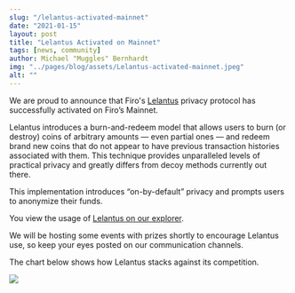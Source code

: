 ```yaml
---
slug: "/lelantus-activated-mainnet"
date: "2021-01-15"
layout: post
title: "Lelantus Activated on Mainnet"
tags: [news, community]
author: Michael "Muggles" Bernhardt
img: "../pages/blog/assets/Lelantus-activated-mainnet.jpeg"
alt: ""
---
```


We are proud to announce that Firo's [Lelantus](https://firo.org/2019/04/14/lelantus-firo.html) privacy protocol has successfully activated on Firo’s Mainnet.

Lelantus introduces a burn-and-redeem model that allows users to burn (or destroy) coins of arbitrary amounts — even partial ones — and redeem brand new coins that do not appear to have previous transaction histories associated with them. This technique provides unparalleled levels of practical privacy and greatly differs from decoy methods currently out there.

This implementation introduces “on-by-default” privacy and prompts users to anonymize their funds.

You view the usage of [Lelantus on our explorer](https://explorer.firo.org/lelantusstatus).

We will be hosting some events with prizes shortly to encourage Lelantus use, so keep your eyes posted on our communication channels.

The chart below shows how Lelantus stacks against its competition.

![](https://firo.org/guide/assets/privacy-technology-comparison/comparison-table-firo-updated.png)
